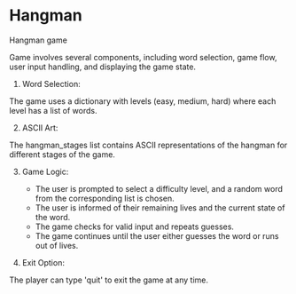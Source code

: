 # Hangman
Hangman game

Game involves several components, including word selection, game flow, user input handling, and displaying the game state. 

1. Word Selection: 

The game uses a dictionary with levels (easy, medium, hard) where each level has a list of words.

2. ASCII Art: 

The hangman_stages list contains ASCII representations of the hangman for different stages of the game.

3. Game Logic:
   - The user is prompted to select a difficulty level, and a random word from the corresponding list is chosen.
   - The user is informed of their remaining lives and the current state of the word.
   - The game checks for valid input and repeats guesses.
   - The game continues until the user either guesses the word or runs out of lives.

4. Exit Option: 

The player can type 'quit' to exit the game at any time.

